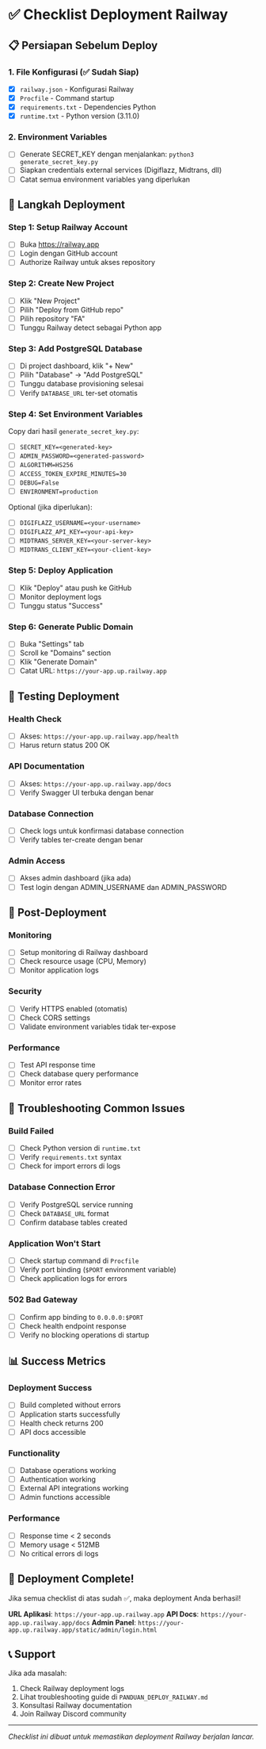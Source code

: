 # ✅ Checklist Deployment Railway

## 📋 Persiapan Sebelum Deploy

### 1. File Konfigurasi (✅ Sudah Siap)
- [x] `railway.json` - Konfigurasi Railway
- [x] `Procfile` - Command startup
- [x] `requirements.txt` - Dependencies Python
- [x] `runtime.txt` - Python version (3.11.0)

### 2. Environment Variables
- [ ] Generate SECRET_KEY dengan menjalankan: `python3 generate_secret_key.py`
- [ ] Siapkan credentials external services (Digiflazz, Midtrans, dll)
- [ ] Catat semua environment variables yang diperlukan

## 🚀 Langkah Deployment

### Step 1: Setup Railway Account
- [ ] Buka https://railway.app
- [ ] Login dengan GitHub account
- [ ] Authorize Railway untuk akses repository

### Step 2: Create New Project
- [ ] Klik "New Project"
- [ ] Pilih "Deploy from GitHub repo"
- [ ] Pilih repository "FA"
- [ ] Tunggu Railway detect sebagai Python app

### Step 3: Add PostgreSQL Database
- [ ] Di project dashboard, klik "+ New"
- [ ] Pilih "Database" → "Add PostgreSQL"
- [ ] Tunggu database provisioning selesai
- [ ] Verify `DATABASE_URL` ter-set otomatis

### Step 4: Set Environment Variables
Copy dari hasil `generate_secret_key.py`:
- [ ] `SECRET_KEY=<generated-key>`
- [ ] `ADMIN_PASSWORD=<generated-password>`
- [ ] `ALGORITHM=HS256`
- [ ] `ACCESS_TOKEN_EXPIRE_MINUTES=30`
- [ ] `DEBUG=False`
- [ ] `ENVIRONMENT=production`

Optional (jika diperlukan):
- [ ] `DIGIFLAZZ_USERNAME=<your-username>`
- [ ] `DIGIFLAZZ_API_KEY=<your-api-key>`
- [ ] `MIDTRANS_SERVER_KEY=<your-server-key>`
- [ ] `MIDTRANS_CLIENT_KEY=<your-client-key>`

### Step 5: Deploy Application
- [ ] Klik "Deploy" atau push ke GitHub
- [ ] Monitor deployment logs
- [ ] Tunggu status "Success"

### Step 6: Generate Public Domain
- [ ] Buka "Settings" tab
- [ ] Scroll ke "Domains" section
- [ ] Klik "Generate Domain"
- [ ] Catat URL: `https://your-app.up.railway.app`

## 🧪 Testing Deployment

### Health Check
- [ ] Akses: `https://your-app.up.railway.app/health`
- [ ] Harus return status 200 OK

### API Documentation
- [ ] Akses: `https://your-app.up.railway.app/docs`
- [ ] Verify Swagger UI terbuka dengan benar

### Database Connection
- [ ] Check logs untuk konfirmasi database connection
- [ ] Verify tables ter-create dengan benar

### Admin Access
- [ ] Akses admin dashboard (jika ada)
- [ ] Test login dengan ADMIN_USERNAME dan ADMIN_PASSWORD

## 🔧 Post-Deployment

### Monitoring
- [ ] Setup monitoring di Railway dashboard
- [ ] Check resource usage (CPU, Memory)
- [ ] Monitor application logs

### Security
- [ ] Verify HTTPS enabled (otomatis)
- [ ] Check CORS settings
- [ ] Validate environment variables tidak ter-expose

### Performance
- [ ] Test API response time
- [ ] Check database query performance
- [ ] Monitor error rates

## 🐛 Troubleshooting Common Issues

### Build Failed
- [ ] Check Python version di `runtime.txt`
- [ ] Verify `requirements.txt` syntax
- [ ] Check for import errors di logs

### Database Connection Error
- [ ] Verify PostgreSQL service running
- [ ] Check `DATABASE_URL` format
- [ ] Confirm database tables created

### Application Won't Start
- [ ] Check startup command di `Procfile`
- [ ] Verify port binding (`$PORT` environment variable)
- [ ] Check application logs for errors

### 502 Bad Gateway
- [ ] Confirm app binding to `0.0.0.0:$PORT`
- [ ] Check health endpoint response
- [ ] Verify no blocking operations di startup

## 📊 Success Metrics

### Deployment Success
- [ ] Build completed without errors
- [ ] Application starts successfully
- [ ] Health check returns 200
- [ ] API docs accessible

### Functionality
- [ ] Database operations working
- [ ] Authentication working
- [ ] External API integrations working
- [ ] Admin functions accessible

### Performance
- [ ] Response time < 2 seconds
- [ ] Memory usage < 512MB
- [ ] No critical errors di logs

## 🎉 Deployment Complete!

Jika semua checklist di atas sudah ✅, maka deployment Anda berhasil!

**URL Aplikasi**: `https://your-app.up.railway.app`
**API Docs**: `https://your-app.up.railway.app/docs`
**Admin Panel**: `https://your-app.up.railway.app/static/admin/login.html`

## 📞 Support

Jika ada masalah:
1. Check Railway deployment logs
2. Lihat troubleshooting guide di `PANDUAN_DEPLOY_RAILWAY.md`
3. Konsultasi Railway documentation
4. Join Railway Discord community

---
*Checklist ini dibuat untuk memastikan deployment Railway berjalan lancar.*
